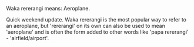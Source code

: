 Waka rererangi means: Aeroplane.

Quick weekend update. Waka rererangi is the most popular way to refer to an aeroplane, but 'rererangi' on its own can also be used to mean 'aeroplane' and is often the form added to other words like 'papa rererangi' - 'airfield/airport'.